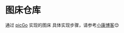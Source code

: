 # 图床仓库
通过 [picGo](https://github.com/Molunerfinn/PicGo/releases) 实现的图床
具体实现步骤，请参考[小康博客](https://www.antmoe.com/posts/c9c6437b/index.html)😊
